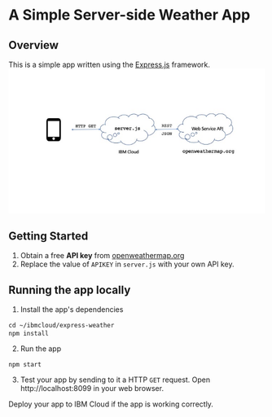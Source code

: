 # A Simple Server-side Weather App
## Overview
This is a simple app written using the [Express.js](https://expressjs.com) framework.
![Express-weather](381F-T01.jpg?raw=true "Weather App")

## Getting Started
1. Obtain a free **API key** from [openweathermap.org](http://openweathermap.org)
2. Replace the value of `APIKEY` in `server.js` with your own API key.

## Running the app locally
1. Install the app's dependencies
```
cd ~/ibmcloud/express-weather
npm install
```
2. Run the app 
```
npm start
```
3. Test your app by sending to it a HTTP `GET` request.  Open http://localhost:8099 in your web browser.

Deploy your app to IBM Cloud if the app is working correctly.
